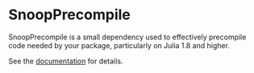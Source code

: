 # SnoopPrecompile

SnoopPrecompile is a small dependency used to effectively precompile code needed by your package, particularly on Julia 1.8 and higher.

See the [documentation]() for details.
